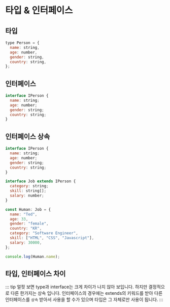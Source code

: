 # 타입 & 인터페이스

## 타입

```js
type Person = {
  name: string,
  age: number,
  gender: string,
  country: string,
};
```

## 인터페이스

```js
interface IPerson {
  name: string;
  age: number;
  gender: string;
  country: string;
}
```

## 인터페이스 상속

```js
interface IPerson {
  name: string;
  age: number;
  gender: string;
  country: string;
}

interface Job extends IPerson {
  category: string;
  skill: string[];
  salary: number;
}

const Human: Job = {
  name: "Ted",
  age: 33,
  gender: "female",
  country: "KR",
  category: "Software Engineer",
  skill: ["HTML", "CSS", "Javascript"],
  salary: 30000,
};

console.log(Human.name);
```

## 타입, 인터페이스 차이

::: tip
얼핏 보면 type과 interface는 크게 차이가 나지 않아 보입니다. 하지만 결정적으로 다른 한가지는 상속 입니다. 인터페이스의 경우에는 extends의 키워드를 받아 다른 인터페이스를 `상속` 받아서 사용을 할 수가 있으며 타입은 그 자체로만 사용이 됩니다.
:::
